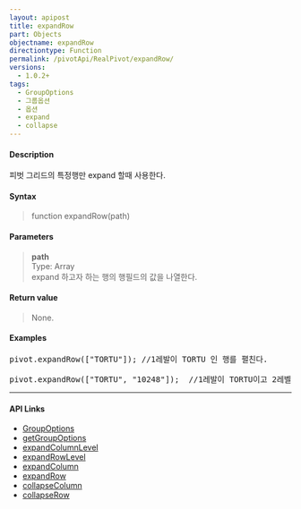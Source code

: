```yaml
---
layout: apipost
title: expandRow
part: Objects
objectname: expandRow
directiontype: Function
permalink: /pivotApi/RealPivot/expandRow/
versions:
  - 1.0.2+
tags:
  - GroupOptions
  - 그룹옵션
  - 옵션
  - expand
  - collapse
---
```



#### Description

 피벗 그리드의 특정행만 expand 할때 사용한다.      

#### Syntax

> function expandRow(path)

#### Parameters

> **path**   
> Type: Array   
> expand 하고자 하는 행의 행필드의 값을 나열한다.  


#### Return value

> None.

#### Examples 

<pre class="prettyprint">
pivot.expandRow(["TORTU"]); //1레발이 TORTU 인 행를 펼친다.  

pivot.expandRow(["TORTU", "10248"]);  //1레발이 TORTU이고 2레벨이 10248인 행를 펼친다.  
</pre>

---

#### API Links

* [GroupOptions](/pivotApi/types/GroupOptions/)   
* [getGroupOptions](/pivotApi/RealPivot/getGroupOptions/)   
* [expandColumnLevel](/pivotApi/RealPivot/expandColumnLevel/)   
* [expandRowLevel](/pivotApi/RealPivot/expandRowLevel/)   
* [expandColumn](/pivotApi/RealPivot/expandColumn/)   
* [expandRow](/pivotApi/RealPivot/expandRow/)   
* [collapseColumn](/pivotApi/RealPivot/collapseColumn/)   
* [collapseRow](/pivotApi/RealPivot/collapseRow/)   
